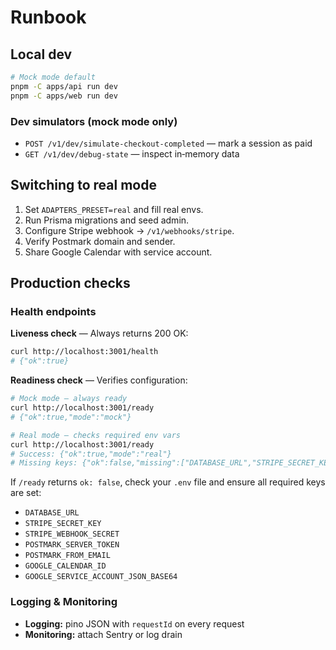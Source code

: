 # Runbook

## Local dev

```bash
# Mock mode default
pnpm -C apps/api run dev
pnpm -C apps/web run dev
```

### Dev simulators (mock mode only)

- `POST /v1/dev/simulate-checkout-completed` — mark a session as paid
- `GET /v1/dev/debug-state` — inspect in‑memory data

## Switching to real mode

1. Set `ADAPTERS_PRESET=real` and fill real envs.
2. Run Prisma migrations and seed admin.
3. Configure Stripe webhook → `/v1/webhooks/stripe`.
4. Verify Postmark domain and sender.
5. Share Google Calendar with service account.

## Production checks

### Health endpoints

**Liveness check** — Always returns 200 OK:
```bash
curl http://localhost:3001/health
# {"ok":true}
```

**Readiness check** — Verifies configuration:
```bash
# Mock mode — always ready
curl http://localhost:3001/ready
# {"ok":true,"mode":"mock"}

# Real mode — checks required env vars
curl http://localhost:3001/ready
# Success: {"ok":true,"mode":"real"}
# Missing keys: {"ok":false,"missing":["DATABASE_URL","STRIPE_SECRET_KEY",...]}
```

If `/ready` returns `ok: false`, check your `.env` file and ensure all required keys are set:
- `DATABASE_URL`
- `STRIPE_SECRET_KEY`
- `STRIPE_WEBHOOK_SECRET`
- `POSTMARK_SERVER_TOKEN`
- `POSTMARK_FROM_EMAIL`
- `GOOGLE_CALENDAR_ID`
- `GOOGLE_SERVICE_ACCOUNT_JSON_BASE64`

### Logging & Monitoring

- **Logging:** pino JSON with `requestId` on every request
- **Monitoring:** attach Sentry or log drain
